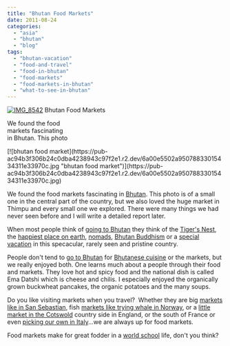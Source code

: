 ```yaml
---
title: "Bhutan Food Markets"
date: 2011-08-24
categories: 
  - "asia"
  - "bhutan"
  - "blog"
tags: 
  - "bhutan-vacation"
  - "food-and-travel"
  - "food-in-bhutan"
  - "food-markets"
  - "food-markets-in-bhutan"
  - "what-to-see-in-bhutan"
---
```


[![IMG_8542](https://pub-ac94b3f306b24c0dba4238943c97f2e1.r2.dev/6a00e5502a95078833014e8a50f4bc970d.jpg "IMG_8542")](https://pub-ac94b3f306b24c0dba4238943c97f2e1.r2.dev/6a00e5502a95078833014e8a50f4bc970d.jpg) Bhutan Food Markets

We found the food  
markets fascinating  
in Bhutan. This photo

<!--more--> [![bhutan food market](https://pub-ac94b3f306b24c0dba4238943c97f2e1.r2.dev/6a00e5502a95078833015434311e33970c.jpg "bhutan food market")](https://pub-ac94b3f306b24c0dba4238943c97f2e1.r2.dev/6a00e5502a95078833015434311e33970c.jpg)  
  
  
We found the food markets fascinating in [Bhutan](http://en.wikipedia.org/wiki/Bhutan "Bhutan"). This photo is of a small one in the central part of the country, but we also loved the huge market in Thimpu and every small one we explored. There were many things we had never seen before and I will write a detailed report later.  
  
When most people think of [going to Bhutan](http://soultravelers3new.local/2011/05/travel-to-bhutan-.html "going to Bhutan") they think of the [Tiger's Nest](http://soultravelers3new.local/2011/07/tigers-nest-in-paro-bhutan.html#more "tiger's nest"), the [happiest place on earth](http://soultravelers3new.local/2011/07/bhutan-happiest-place-on-earth--1.html "happiest place on earth"), [nomads](http://soultravelers3new.local/2011/06/family-travel-bhutan-nomads.html "nomads"), [Bhutan Buddhism](http://soultravelers3new.local/2011/05/buddhist-bhutan-bliss.html "Buddhism in Bhutan") or a [special vacation](http://soultravelers3new.local/2011/05/family-vacation-in-bhutan.html "speical vacation in Bhutan") in this specacular, rarely seen and pristine country.  
  
People don't tend to [go to Bhutan](http://soultravelers3new.local/2011/06/bhutan-vacation-facts-and-myths.html "go to bhutan") for [Bhutanese cuisine](http://en.wikipedia.org/wiki/Bhutanese_cuisine "Bhutanese cuisine") or the markets, but we really enjoyed both. One learns much about a people through their food and markets. They love hot and spicy food and the national dish is called Ema Datshi which is cheese and chilis. I especially enjoyed the organically grown buckwheat pancakes, the organic potatoes and the many soups.  
  
Do you like visiting markets when you travel?  Whether they are big [markets like in San Sebastian](http://soultravelers3new.local/2009/07/food-shopping-san-sebastian-spain-unusual-markets-europe.html "food markets in San Sebastian"), fish [markets like trying whale in Norway](http://soultravelers3new.local/2009/08/family-travel-photo-norway-bergen-fish-market-fresh-salmon.html "food market eating whale norway"), or a [little market in the Cotswold](http://soultravelers3new.local/2009/07/family-travel-photoengland-food-market-fruit-foodie-red-current-.html "food market cotswold england") country side in England, or the south of France or even [picking our own in Italy](http://soultravelers3new.local/2010/06/family-travel-italy-verona-farm-stay-agritourismo-romeo-juliet-arena-opera.html "picking grapes italy")...we are always up for food markets.  
  
Food markets make for great fodder in a [world school](http://soultravelers3new.local/2010/03/long-term-family-travel-homeschool-roadschool-world-school-digitalnomad-lifestyle-design-virtual-.html "world school") life, don't you think?
